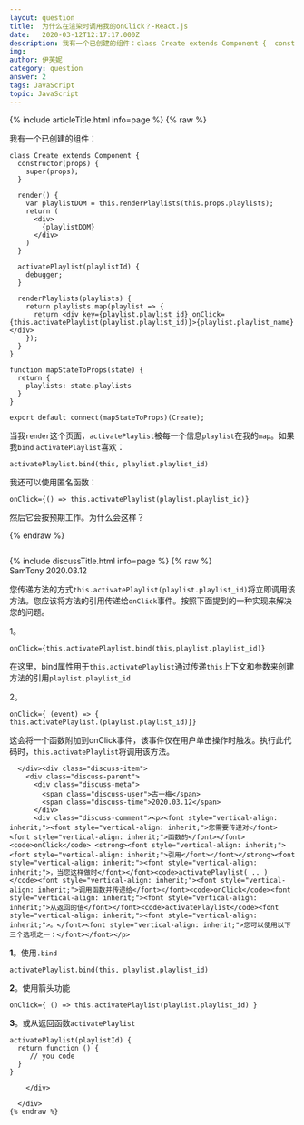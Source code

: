 ```yaml
---
layout: question
title:  为什么在渲染时调用我的onClick？-React.js
date:   2020-03-12T12:17:17.000Z
description: 我有一个已创建的组件：class Create extends Component {  constructor(props) {    supe...
img: 
author: 伊芙妮
category: question
answer: 2
tags: JavaScript
topic: JavaScript
---
```

<div class="article-root">
  <div class="article">
    {% include articleTitle.html info=page %}
    {% raw %}
    <div class="article-content"><p><font style="vertical-align: inherit;"><font style="vertical-align: inherit;">我有一个已创建的组件：</font></font></p>

<pre><code>class Create extends Component {<font></font>
  constructor(props) {<font></font>
    super(props);<font></font>
  }<font></font>
<font></font>
  render() {<font></font>
    var playlistDOM = this.renderPlaylists(this.props.playlists);<font></font>
    return (<font></font>
      &lt;div&gt;<font></font>
        {playlistDOM}<font></font>
      &lt;/div&gt;<font></font>
    )<font></font>
  }<font></font>
<font></font>
  activatePlaylist(playlistId) {<font></font>
    debugger;<font></font>
  }<font></font>
<font></font>
  renderPlaylists(playlists) {<font></font>
    return playlists.map(playlist =&gt; {<font></font>
      return &lt;div key={playlist.playlist_id} onClick={this.activatePlaylist(playlist.playlist_id)}&gt;{playlist.playlist_name}&lt;/div&gt;<font></font>
    });<font></font>
  }<font></font>
}<font></font>
<font></font>
function mapStateToProps(state) {<font></font>
  return {<font></font>
    playlists: state.playlists<font></font>
  }<font></font>
}<font></font>
<font></font>
export default connect(mapStateToProps)(Create);<font></font>
</code></pre>

<p><font style="vertical-align: inherit;"><font style="vertical-align: inherit;">当我</font></font><code>render</code><font style="vertical-align: inherit;"><font style="vertical-align: inherit;">这个页面，</font></font><code>activatePlaylist</code><font style="vertical-align: inherit;"><font style="vertical-align: inherit;">被每一个信息</font></font><code>playlist</code><font style="vertical-align: inherit;"><font style="vertical-align: inherit;">在我的</font></font><code>map</code><font style="vertical-align: inherit;"><font style="vertical-align: inherit;">。</font><font style="vertical-align: inherit;">如果我</font></font><code>bind</code> <code>activatePlaylist</code><font style="vertical-align: inherit;"><font style="vertical-align: inherit;">喜欢：</font></font></p>

<pre><code>activatePlaylist.bind(this, playlist.playlist_id)
</code></pre>

<p><font style="vertical-align: inherit;"><font style="vertical-align: inherit;">我还可以使用匿名函数：</font></font></p>

<pre><code>onClick={() =&gt; this.activatePlaylist(playlist.playlist_id)}
</code></pre>

<p><font style="vertical-align: inherit;"><font style="vertical-align: inherit;">然后它会按预期工作。</font><font style="vertical-align: inherit;">为什么会这样？</font></font></p></div>
    {% endraw %}
  </div>
  <p style="height: 0;width:0;overflow: hidden;"> 第1304篇《为什么在渲染时调用我的onClick？-React.js》来自Winter(https://github.com/aiyld/aiyld.github.io)的站点</p>
  <div class="discuss-wrapper">
    {% include discussTitle.html info=page %}
    {% raw %}
    <div class="discuss-item">
        <div class="discuss-parent">
          <div class="discuss-meta">
            <span class="discuss-user">SamTony</span>
            <span class="discuss-time">2020.03.12</span>
          </div>
          <div class="discuss-comment"><p><font style="vertical-align: inherit;"><font style="vertical-align: inherit;">您传递方法的方式</font></font><code>this.activatePlaylist(playlist.playlist_id)</code><font style="vertical-align: inherit;"><font style="vertical-align: inherit;">将立即调用该方法。</font><font style="vertical-align: inherit;">您应该将方法的引用传递给</font></font><code>onClick</code><font style="vertical-align: inherit;"><font style="vertical-align: inherit;">事件。</font><font style="vertical-align: inherit;">按照下面提到的一种实现来解决您的问题。  </font></font></p><font style="vertical-align: inherit;"><font style="vertical-align: inherit;">

1。

</font></font><pre><code>onClick={this.activatePlaylist.bind(this,playlist.playlist_id)}
</code></pre>

<p><font style="vertical-align: inherit;"><font style="vertical-align: inherit;">在这里，bind属性用于</font></font><code>this.activatePlaylist</code><font style="vertical-align: inherit;"><font style="vertical-align: inherit;">通过传递</font></font><code>this</code><font style="vertical-align: inherit;"><font style="vertical-align: inherit;">上下文和参数</font><font style="vertical-align: inherit;">来创建</font><font style="vertical-align: inherit;">方法</font><font style="vertical-align: inherit;">的引用</font></font><code>playlist.playlist_id</code></p><font style="vertical-align: inherit;"><font style="vertical-align: inherit;">

2。

</font></font><pre><code>onClick={ (event) =&gt; { this.activatePlaylist.(playlist.playlist_id)}}
</code></pre>

<p><font style="vertical-align: inherit;"><font style="vertical-align: inherit;">这会将一个函数附加到onClick事件，该事件仅在用户单击操作时触发。</font><font style="vertical-align: inherit;">执行此代码时，</font></font><code>this.activatePlaylist</code><font style="vertical-align: inherit;"><font style="vertical-align: inherit;">将调用</font><font style="vertical-align: inherit;">该</font><font style="vertical-align: inherit;">方法。</font></font></p></div>
        </div>
        
      </div><div class="discuss-item">
        <div class="discuss-parent">
          <div class="discuss-meta">
            <span class="discuss-user">古一梅</span>
            <span class="discuss-time">2020.03.12</span>
          </div>
          <div class="discuss-comment"><p><font style="vertical-align: inherit;"><font style="vertical-align: inherit;">您需要传递对</font><font style="vertical-align: inherit;">函数的</font></font><code>onClick</code> <strong><font style="vertical-align: inherit;"><font style="vertical-align: inherit;">引用</font></font></strong><font style="vertical-align: inherit;"><font style="vertical-align: inherit;">，当您这样做时</font></font><code>activatePlaylist( .. )</code><font style="vertical-align: inherit;"><font style="vertical-align: inherit;">调用函数并传递给</font></font><code>onClick</code><font style="vertical-align: inherit;"><font style="vertical-align: inherit;">从返回的值</font></font><code>activatePlaylist</code><font style="vertical-align: inherit;"><font style="vertical-align: inherit;">。</font><font style="vertical-align: inherit;">您可以使用以下三个选项之一：</font></font></p>

<p><strong><font style="vertical-align: inherit;"><font style="vertical-align: inherit;">1</font></font></strong><font style="vertical-align: inherit;"><font style="vertical-align: inherit;">。</font><font style="vertical-align: inherit;">使用</font></font><code>.bind</code></p>

<pre><code>activatePlaylist.bind(this, playlist.playlist_id)
</code></pre>

<p><strong><font style="vertical-align: inherit;"><font style="vertical-align: inherit;">2</font></font></strong><font style="vertical-align: inherit;"><font style="vertical-align: inherit;">。</font><font style="vertical-align: inherit;">使用箭头功能</font></font></p>

<pre><code>onClick={ () =&gt; this.activatePlaylist(playlist.playlist_id) }
</code></pre>

<p><strong><font style="vertical-align: inherit;"><font style="vertical-align: inherit;">3</font></font></strong><font style="vertical-align: inherit;"><font style="vertical-align: inherit;">。</font><font style="vertical-align: inherit;">或从返回函数</font></font><code>activatePlaylist</code></p>

<pre><code>activatePlaylist(playlistId) {<font></font>
  return function () {<font></font>
     // you code <font></font>
  }<font></font>
}<font></font>
</code></pre></div>
        </div>
        
      </div>
    {% endraw %}
  </div>
<div>
